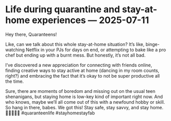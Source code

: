 # Life during quarantine and stay-at-home experiences — 2025-07-11

Hey there, Quaranteens!

Like, can we talk about this whole stay-at-home situation? It’s like, binge-watching Netflix in your PJs for days on end, or attempting to bake like a pro chef but ending up with a burnt mess. But honestly, it’s not all bad. 

I’ve discovered a new appreciation for connecting with friends online, finding creative ways to stay active at home (dancing in my room counts, right?) and embracing the fact that it’s okay to not be super productive all the time. 

Sure, there are moments of boredom and missing out on the usual teen shenanigans, but staying home is low-key kind of important right now. And who knows, maybe we’ll all come out of this with a newfound hobby or skill. So hang in there, babes. We got this! Stay safe, stay savvy, and stay home. 💁🏻‍♀️✨🏡 #quaranteenlife #stayhomestayfab